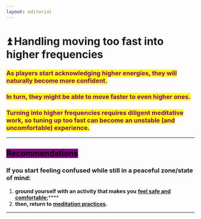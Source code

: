 ```yaml
---
layout: editorial
---
```


# ⏫ Handling moving too fast into higher frequencies

### <mark style="color:purple;">**As players start acknowledging higher energies, they will naturally become more confident.**</mark>

### <mark style="color:purple;">**In turn, they might be able to move faster to even higher ones.**</mark>

### <mark style="color:purple;">**Turning into higher frequencies requires diligent meditative work, so tuning up too fast can become an unstable (and uncomfortable) experience.**</mark>

****

## <mark style="background-color:purple;">**Recommendations**</mark>

### If you start feeling confused while still in a peaceful zone/state of mind:

1. **ground yourself with an activity that makes you** [**feel safe and comfortable;**](../materializing/manifesting/bliss/)****
2. **then, return to** [**meditation practices**](../../../tarot/the-usdchoice-of-tarot/reading-tarot/meditation-groundwork/)**.**

****
